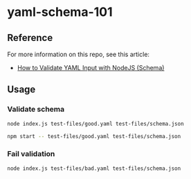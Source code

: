 yaml-schema-101
==

## Reference

For more information on this repo, see this article:

* [How to Validate YAML Input with NodeJS (Schema)](https://scriptable.com/how-to-validate-yaml-input-with-nodejs-schema/)

## Usage 

### Validate schema

```sh
node index.js test-files/good.yaml test-files/schema.json
```

```sh
npm start -- test-files/good.yaml test-files/schema.json
```

### Fail validation 

```sh
node index.js test-files/bad.yaml test-files/schema.json
```

